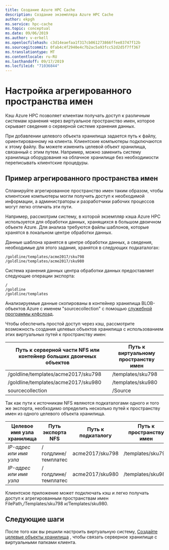 ```yaml
---
title: Создание Azure HPC Cache
description: Создание экземпляра Azure HPC Cache
author: ekpgh
ms.service: hpc-cache
ms.topic: conceptual
ms.date: 09/06/2019
ms.author: v-erkell
ms.openlocfilehash: c3d14eaefaa1f317cb061273866ffee83747f12b
ms.sourcegitcommit: 0fab4c4f2940e4c7b2ac5a93fcc52d2d5f7ff367
ms.translationtype: MT
ms.contentlocale: ru-RU
ms.lasthandoff: 09/17/2019
ms.locfileid: "71036844"
---
```

# <a name="configure-aggregated-namespace"></a>Настройка агрегированного пространства имен
<!-- change link in GUI -->

Кэш Azure HPC позволяет клиентам получать доступ к различным системам хранения через виртуальное пространство имен, которое скрывает сведения о серверной системе хранения данных.

При добавлении целевого объекта хранилища задается путь к файлу, ориентированному на клиента. Клиентские компьютеры подключаются к этому файлу. Вы можете изменить целевой объект хранилища, связанный с этим путем. Например, можно заменить систему хранилища оборудования на облачное хранилище без необходимости переписывать клиентские процедуры.

## <a name="aggregated-namespace-example"></a>Пример агрегированного пространства имен

Спланируйте агрегированное пространство имен таким образом, чтобы клиентские компьютеры могли получить доступ к необходимой информации, а администраторы и разработчики рабочих процессов могут легко отличать эти пути.

Например, рассмотрим систему, в которой экземпляр кэша Azure HPC используется для обработки данных, хранящихся в большом двоичном объекте Azure. Для анализа требуются файлы шаблонов, которые хранятся в локальном центре обработки данных.

Данные шаблона хранятся в центре обработки данных, а сведения, необходимые для этого задания, хранятся в следующих подкаталогах:

    /goldline/templates/acme2017/sku798
    /goldline/templates/acme2017/sku980 

Система хранения данных центра обработки данных предоставляет следующие операции экспорта: 

    /
    /goldline
    /goldline/templates

Анализируемые данные скопированы в контейнер хранилища BLOB-объектов Azure с именем "sourcecollection" с помощью [служебной программы клфслоад](hpc-cache-ingest.md#pre-load-data-in-blob-storage-with-clfsload).

Чтобы обеспечить простой доступ через кэш, рассмотрите возможность создания целевых объектов хранилища с использованием этих виртуальных путей к пространству имен:

| Путь к серверной части NFS или контейнер больших двоичных объектов | Путь к виртуальному пространству имен |
|-----------------------------------------|------------------------|
| /goldline/templates/acme2017/sku798     | /templates/sku798      |
| /goldline/templates/acme2017/sku980     | /templates/sku980      |
| sourcecollection                        | /Source               |

Так как пути к источникам NFS являются подкаталогами одного и того же экспорта, необходимо определить несколько путей к пространству имен из одного целевого объекта хранилища. 

| Целевое имя узла хранилища  | Путь экспорта NFS      | Путь к подкаталогу | Путь к пространству имен    |
|--------------------------|----------------------|-------------------|-------------------|
| *IP-адрес или имя узла* | /голдлине/темплатес  | acme2017/sku798   | /templates/sku798 |
| *IP-адрес или имя узла* | /голдлине/темплатес  | acme2017/sku980   | /templates/sku980 |

Клиентское приложение может подключать кэш и легко получать доступ к агрегированным пространствам имен FilePath,/Templates/sku798 и/Templates/sku980.

## <a name="next-steps"></a>Следующие шаги

После того как вы решили настроить виртуальную систему, [Создайте целевые объекты хранилища](hpc-cache-add-storage.md) , чтобы связать серверное хранилище с виртуальными папками клиента.
